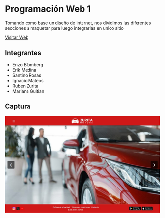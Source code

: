 # Programación Web 1

Tomando como base un diseño de internet, nos dividimos las diferentes secciones a maquetar para luego integrarlas en unico sitio

[Visitar Web](https://google.com)

## Integrantes

- Enzo Blomberg
- Erik Medina
- Santino Rosas
- Ignacio Mateos
- Ruben Zurita
- Mariana Guitian

## Captura

![preview](screenshot.jpg)

